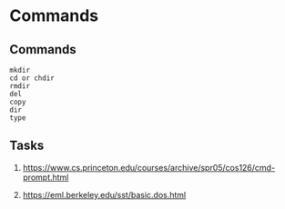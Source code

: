 # Commands

## Commands
```console
mkdir
cd or chdir
rmdir
del
copy
dir
type

```

## Tasks

1. https://www.cs.princeton.edu/courses/archive/spr05/cos126/cmd-prompt.html

2. https://eml.berkeley.edu/sst/basic.dos.html

